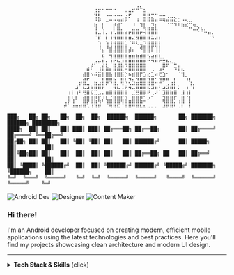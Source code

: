 ```
                  ⠀⠀⠀⠀⠀⠀⠀⠀⢀⣀⣀⣀⣀⣀⠀⠀⠀⠀⣠⣴⠦⡀⠀⠀⠀⠀⠀⠀⠀⠀⠀⠀⠀⠀⠀⠀⠀⠀⠀⠀⠀
                  ⠀⠀⠀⠀⠀⠀⠀⠀⢾⡇⠀⢀⣀⣀⣀⡀⢉⡽⠁⠀⠀⣿⣦⠤⠤⣀⣀⠀⠀⠀⠀⠀⠀⠀⠀⠀⠀⠀⠀⠀⠀
                  ⠀⠀⠀⠀⠀⠀⠀⠀⠸⡷⠀⣀⠤⠤⢤⣴⡿⠁⠀⢰⠀⣿⣿⣷⣤⠶⢶⣬⣭⣕⣒⠠⢄⣀⠀⠀⠀⠀⠀⠀⠀
                  ⠀⠀⠀⠀⠀⠀⠀⠀⢷⠀⡇⠀⠀⡞⣾⠁⠀⠀⠘⠀⠹⣇⣀⣙⡆⠀⠀⠈⠉⠙⠛⠷⠮⣉⠲⢄⡀⠀⠀⠀
                  ⠀⠀⠀⠀⠀⠀⠀⠀⢸⣀⢸⡀⢰⢃⣿⣧⣴⡶⣿⣿⡶⢼⣿⣿⣿⠀⠀⠀⠀⠀⠀⠀⠀⠀⠉⠑⠛⠷⣤⡀
                  ⠀⠀⠀⠀⠀⠀⠀⠀⠈⡏⠀⡇⢸⢻⣿⣿⣿⣶⣌⣻⣿⣿⣿⣥⣼⡆⠀⠀⠀⠀⠀⠀⠀⠀⠀⠀⠀⠀⠈⠙
                  ⠀⠀⠀⠀⠀⠀⠀⠀⠀⢱⠀⢱⢸⢺⣿⣿⣥⠈⠛⠣⢤⣙⣿⣿⣿⡇⠀⠀⠀⠀⠀⠀⠀⠀⠀⠀⠀⠀⠀⠀
                  ⠀⠀⠀⠀⠀⠀⠀⠀⠀⠘⣦⠈⣿⣼⣿⣿⣿⡾⠆⠀⠙⣿⣿⠇⢸⡇⠀⠀⠀⠀⠀⠀⠀⠀⠀⠀⠀⠀⠀⠀
                  ⠀⠀⠀⠀⠀⠀⠀⠀⠀⠀⢯⠀⢻⣿⣿⣿⣿⣶⣶⣷⣾⣿⣣⣴⣾⣇⡀⠀⠀⠀⠀⠀⠀⠀⠀⠀⠀⠀⠀⠀
                  ⠀⠀⠀⠀⠀⠀⠀⢀⡴⠖⢿⡆⠸⣏⢳⡼⣿⣿⣿⣿⣿⣟⠉⠙⠛⠋⣭⣷⠦⣄⠀⠀⠀⠀⠀⠀⠀⠀⠀⠀
                  ⠀⠀⠀⠀⠀⠀⣴⠏⠀⢰⣿⣷⡄⣿⣾⣟⠬⣿⣿⣿⣿⣿⠀⢀⠀⣠⠟⠁⠀⠲⣿⣄⠀⠀⠀⠀⠀⠀⠀⠀
                  ⠀⠀⠀⠀⠀⣼⣿⠢⠬⣭⣿⣿⣧⢸⣿⣯⡑⠦⣾⣿⡟⣡⣔⣁⠴⢟⣱⠂⠀⠀⠈⢻⡀⠀⠀⠀⠀⠀⠀⠀
                  ⠀⠀⠀⠀⣠⣾⠋⠀⣄⢀⣿⣿⢿⣷⠀⣿⢧⡙⢦⣙⣿⣿⣽⣿⣁⣹⠟⠛⢀⡇⠀⠀⠘⢧⠀⠀⠀⠀⠀⠀
                  ⠀⠀⠀⣰⠃⣏⣹⣦⣿⣿⡿⠁⠀⢿⣇⢘⡶⢬⣉⣿⣽⣿⣟⣻⣤⠆⣠⣺⣾⡇⡂⠀⢠⠘⡇⠀⠀⠀⠀⠀⠀
                  ⠀⢰⡇⢰⠃⢛⣿⣯⣉⣠⣤⣶⣿⣿⣿⣿⣿⠀⣈⣛⣿⡿⠟⢀⠜⠁⣹⣿⣷⣿⠀⣸⢰⡇⠀⠀⠀⠀⠀⠀
                  ⠀⣿⢣⠇⠀⣾⣿⣿⣟⣏⡜⢧⣬⣿⣿⣯⣽⣀⣿⣿⣟⣁⠔⠁⠀⠀⣽⣿⣿⠏⢀⣿⠈⡇⠀⠀⠀⠀⠀⠀
                  ⡼⠃⣨⣤⣴⣿⢃⢹⢻⡾⠀⠘⢿⣿⣟⠘⣿⣿⠿⣿⣏⣄⣀⡀⡀⠀⣸⡿⣿⠇⢈⡏⠀⡇⠀⠀⠀⠀⠀⠀

███╗   ██╗ ██╗   ██╗  ██╗  ██╗  ██████╗  ██████╗       ██╗ ███████╗  ██████╗ ████████╗
████╗  ██║ ██║   ██║ ███║ ███║ ██╔═══██╗ ██╔══██╗      ██║ ██╔════╝ ██╔════╝ ╚══██╔══╝
██╔██╗ ██║ ██║   ██║ ╚██║ ╚██║ ██║   ██║ ██████╔╝      ██║ █████╗   ██║         ██║   
██║╚██╗██║ ██║   ██║  ██║  ██║ ██║   ██║ ██╔══██╗ ██   ██║ ██╔══╝   ██║         ██║   
██║ ╚████║ ╚██████╔╝  ██║  ██║ ╚██████╔╝ ██████╔╝ ╚█████╔╝ ███████╗ ╚██████╗    ██║   
╚═╝  ╚═══╝  ╚═════╝   ╚═╝  ╚═╝  ╚═════╝  ╚═════╝   ╚════╝  ╚══════╝  ╚═════╝    ╚═╝
```

![Android Dev](https://img.shields.io/badge/Android_Dev-000.svg?style=for-the-badge&logo=android&logoColor=white)
![Designer](https://img.shields.io/badge/Designer-000.svg?style=for-the-badge&logo=materialdesignicons&logoColor=white)
![Content Maker](https://img.shields.io/badge/Content_Maker-000.svg?style=for-the-badge&logo=supabase&logoColor=white)

### Hi there!
I'm an Android developer focused on creating modern, efficient mobile applications using the latest technologies and best practices. Here you'll find my projects showcasing clean architecture and modern UI design.

---
<details>
<summary><b>Tech Stack & Skills</b> (click)</summary>
<br>

<table width="100%">
<tr>
<td width="25%" valign="top">
  
🎨 **UI & Design**<br>

- Jetpack Compose
- Material Design
- XML Layouts
- Figma

---

🏗️ **Architecture Components**<br>

- ViewModel
- LiveData
- Data/View Binding
- Jetpack Navigation
- WorkManager

---

💉 **Dependency Injection**<br>

- Dagger2
- Hilt
- Koin

</td>
<td width="25%" valign="top">
  
📱 **Core Android**<br>

- Activity & Fragment
- Service
- Broadcast Receiver
- Content Provider
- Notifications
- Permissions

---

🗄️ **Database & Storage** <br>

- Room
- SQLite
- Firebase Firestore

---

⚡ **Threading & Concurrency**<br>

- Coroutines
- Flow

</td>
<td width="25%" valign="top">
  
🌐 **Networking & API**<br>

- Retrofit2
- OkHttp
- Volley

---

📄 **JSON & Serialization**<br>

- Gson
- Parcelize
- Kotlinx Serialization

---

🖼️ **Image & Media**<br>

- Picasso
- Coil
- Lottie

</td>
<td width="25%" valign="top">
  
🏛️ **Architecture & Patterns**<br>

- MVVM
- Clean Architecture
- Repository Pattern
- Single Activity Pattern

---

📐 **Development Principles**<br>

- SOLID
- KISS
- DRY

---

🛠️ **Tools & Others**<br>

- Android Studio
- Intellij IDEA
- Gradle
- Git

</td>
</tr>
</table>

</details>
